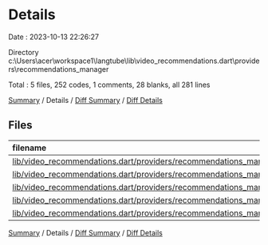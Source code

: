 # Details

Date : 2023-10-13 22:26:27

Directory c:\\Users\\acer\\workspace1\\langtube\\lib\\video_recommendations.dart\\providers\\recommendations_manager

Total : 5 files,  252 codes, 1 comments, 28 blanks, all 281 lines

[Summary](results.md) / Details / [Diff Summary](diff.md) / [Diff Details](diff-details.md)

## Files
| filename | language | code | comment | blank | total |
| :--- | :--- | ---: | ---: | ---: | ---: |
| [lib/video_recommendations.dart/providers/recommendations_manager/actions_handler.dart](/lib/video_recommendations.dart/providers/recommendations_manager/actions_handler.dart) | Dart | 75 | 1 | 9 | 85 |
| [lib/video_recommendations.dart/providers/recommendations_manager/manager.dart](/lib/video_recommendations.dart/providers/recommendations_manager/manager.dart) | Dart | 47 | 0 | 5 | 52 |
| [lib/video_recommendations.dart/providers/recommendations_manager/recommendations_collector.dart](/lib/video_recommendations.dart/providers/recommendations_manager/recommendations_collector.dart) | Dart | 80 | 0 | 6 | 86 |
| [lib/video_recommendations.dart/providers/recommendations_manager/recommendations_state.dart](/lib/video_recommendations.dart/providers/recommendations_manager/recommendations_state.dart) | Dart | 8 | 0 | 1 | 9 |
| [lib/video_recommendations.dart/providers/recommendations_manager/recommendations_state_notifier.dart](/lib/video_recommendations.dart/providers/recommendations_manager/recommendations_state_notifier.dart) | Dart | 42 | 0 | 7 | 49 |

[Summary](results.md) / Details / [Diff Summary](diff.md) / [Diff Details](diff-details.md)